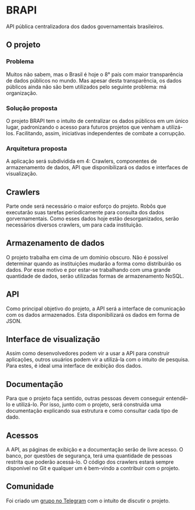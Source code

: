 # BRAPI
API pública centralizadora dos dados governamentais brasileiros.

## O projeto

### Problema

Muitos não sabem, mas o Brasil é hoje o 8° país com maior transparência de dados públicos no mundo. Mas apesar desta transparência, os dados públicos ainda não são bem utilizados pelo seguinte problema: má organização.

### Solução proposta

O projeto BRAPI tem o intuito de centralizar os dados públicos em um único lugar, padronizando o acesso para futuros projetos que venham a utilizá-los. Facilitando, assim, iniciativas independentes de combate a corrupção.

### Arquitetura proposta

A aplicação será subdividida em 4: Crawlers, componentes de armazenamento de dados, API que disponibilizará os dados e interfaces de visualização.

## Crawlers

Parte onde será necessário o maior esforço do projeto. Robôs que executarão suas tarefas periodicamente para consulta dos dados gorvernamentais. Como esses dados hoje estão desorganizados, serão necessários diversos crawlers, um para cada instituição.

## Armazenamento de dados

O projeto trabalha em cima de um domínio obscuro. Não é possível determinar quando as instituições mudarão a forma como distribuirão os dados. Por esse motivo e por estar-se trabalhando com uma grande quantidade de dados, serão utilizadas formas de armazenamento NoSQL.

## API

Como principal objetivo do projeto, a API será a interface de comunicação com os dados armazenados. Esta disponibilizará os dados em forma de JSON.

## Interface de visualização

Assim como desenvolvedores podem vir a usar a API para construir aplicações, outros usuários podem vir a utilizá-la com o intuito de pesquisa. Para estes, é ideal uma interface de exibição dos dados.

## Documentação

Para que o projeto faça sentido, outras pessoas devem conseguir entendê-lo e utilizá-lo. Por isso, junto com o projeto, será construída uma documentação explicando sua estrutura e como consultar cada tipo de dado.

## Acessos

A API, as páginas de exibição e a documentação serão de livre acesso. O banco, por questões de segurança, terá uma quantidade de pessoas restrita que poderão acessá-lo. O código dos crawlers estará sempre disponível no Git e qualquer um é bem-vindo a contribuir com o projeto.

## Comunidade

Foi criado um [grupo no Telegram](https://t.me/joinchat/CnB8oELd_FLZM_KELhnHwg) com o intuito de discutir o projeto.
